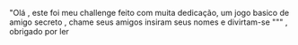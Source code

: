 "Olá , este foi meu challenge feito com muita dedicação, um jogo basico de amigo secreto , chame seus amigos insiram seus nomes e divirtam-se """ , obrigado por ler
